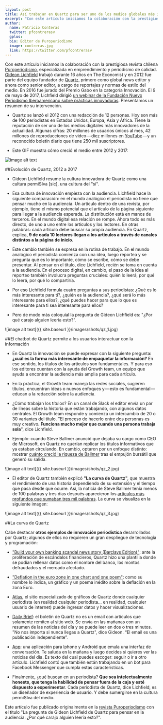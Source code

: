 ```yaml
---
layout: post
title: Así trabajan en Quartz para ser uno de los medios globales más innovadores
excerpt: "Con este artículo iniciamos la colaboración con la prestigiosa revista chilena Puroperiodismo, especializada en emprendimiento y periodismo de calidad. Gideon Lichfield trabajó durante 16 años en The Economist y en 2012 fue parte del equipo fundador de Quartz, primero como global news editor y ahora como senior editor, a cargo de reportajes y normas de estilo del medio. En 2016 fue jurado del Premio Gabo en la categoría Innovación. El 9 de mayo de 2017, Lichfield dirigió un webinar de la Fundación Nuevo Periodismo Iberoamericano sobre prácticas innovadoras. Presentamos un resumen de su intervención."
author:
  name: Patricio Conteras
  twitter: pfcontrerasv
  gplus:  
  bio: Editor de Puroperiodismo
  image: contreras.jpg
  link: https://twitter.com/pfcontrerasv
---
```

Con este artículo iniciamos la colaboración con la prestigiosa revista chilena [Puroperiodismo](http://www.puroperiodismo.cl/), especializada en emprendimiento y periodismo de calidad. [Gideon Lichfield](https://twitter.com/glichfield) trabajó durante 16 años en The Economist y en 2012 fue parte del equipo fundador de [Quartz](http://qz.com/), primero como global news editor y ahora como senior editor, a cargo de reportajes y normas de estilo del medio. En 2016 fue jurado del Premio Gabo en la categoría Innovación. El 9 de mayo de 2017, Lichfield dirigió [un webinar de la Fundación Nuevo Periodismo Iberoamericano sobre prácticas innovadoras](https://www.youtube.com/watch?time_continue=3&v=zRkrAQHt0hA). Presentamos un resumen de su intervención.

* Quartz se lanzó el 2012 con una redacción de 12 personas. Hoy son más de 100 periodistas en Estados Unidos, Europa, Asia y África. Tiene la reputación de ser uno de los medios digitales más innovadores de la actualidad. Algunas cifras: 20 millones de usuarios únicos al mes, 42 millones de reproducciones de video — diez millones en [YouTube](https://www.youtube.com/user/quartznews/about) — y un reconocido boletín diario que tiene 250 mil suscriptores.

* Este GIF muestra cómo creció el medio entre 2012 y 2017:

![image alt text](http://www.puroperiodismo.cl/wp-content/uploads/2017/05/lichfield_quartz_cambio.gif)

##Evolución de Quartz, 2012 a 2017

* Gideon Lichfield resume la cultura innovadora de Quartz como una cultura permiSIva [sic], una cultura del "sí".

* Esa cultura de innovación empieza con la audiencia. Lichfield hace la siguiente comparación: en el mundo analógico el periodista no tiene que pensar mucho en la audiencia. Un artículo dentro de una revista, por ejemplo, tiene el mismo potencial que el artículo de la página siguiente para llegar a la audiencia esperada. La distribución está en manos de terceros. En el mundo digital esa relación se rompe. Ahora todo es más directo, de uno a uno entre los artículos y los lectores. En otras palabras: cada artículo debe buscar su propia audiencia. En Quartz, explica, **9 de cada 10 lectores llegan a los artículos a través de canales distintos a la página de inicio**.

* Este cambio también se expresa en la rutina de trabajo. En el mundo analógico el periodista comienza con una idea, luego reportea y se pregunta qué es lo importante, cómo se escribe, cómo se debe presentar. Al pensar en el título, dice Lichfield, recién se toma en cuenta a la audiencia. En el proceso digital, en cambio, el paso de la idea al reporteo también involucra preguntas cruciales: quién lo leerá, por qué lo leerá, por qué lo compartiría.

* Por eso Lichfield formula cuatro preguntas a sus periodistas: ¿Qué es lo más interesante para ti?, ¿quién es la audiencia?, ¿qué será lo más interesante para ellos?, ¿qué puedes hacer para que lo que es interesante para ti sea interesante para ellos?

* Pero de modo más coloquial la pregunta de Gideon Lichfield es: "¿Por qué carajo alguien leería esto?".

![image alt text]({{ site.baseurl }}/images/shots/qz_1.jpg)

##El chatbot de Quartz permite a los usuarios interactuar con la información

* En Quartz la innovación se puede expresar con la siguiente pregunta: **¿cuál es la forma más interesante de empaquetar la información?** En ese sentido, los títulos de los artículos son fundamentales. Y para eso los editores cuentan con la ayuda del Growth team, un equipo que ayuda a encontrar la audiencia más amplia para cada artículo.

* En la práctica, el Growth team maneja las redes sociales, sugieren títulos, encuentran ideas o nuevos enfoques y — esto es fundamental — educan a la redacción sobre la audiencia.

* ¿Cómo trabajan los títulos? En un canal de Slack el editor envía un par de líneas sobre la historia que están trabajando, con algunos datos centrales. El Growth team responde y comienza un intercambio de 20 o 30 variantes del título. "El proceso de hacerlo entre dos personas es muy creativo. **Funciona mucho mejor que cuando una persona trabaja sola**", dice Lichfield.

* Ejemplo: cuando Steve Ballmer anunció que dejaba su cargo como CEO de Microsoft, en Quartz no querían replicar los títulos informativos que ya estaban circulando. En cambio, optaron por un enfoque distinto: mostrar [cuánto creció la riqueza de Ballmer](https://qz.com/118352/steve-ballmer-just-made-625-million-by-firing-himself/) tras el empujón bursátil que generó su salida.

![image alt text]({{ site.baseurl }}/images/shots/qz_2.jpg)

* El editor de Quartz también explicó **"La curva de Quartz",** que muestra el rendimiento de una historia dependiendo de su extensión y el tiempo que pasa desde que ocurre. Así, la noticia de Steve Ballmer tenía menos de 100 palabras y tres días después aparecieron los [artículos más profundos que sumaban tres mil palabras](https://qz.com/118513/the-long-hard-road-back-for-microsoft/). La curva se visualiza en la siguiente imagen:

![image alt text]({{ site.baseurl }}/images/shots/qz_3.jpg)

##La curva de Quartz

Cabe destacar **otros ejemplos de innovación periodística** desarrollados por Quartz; algunos de ellos no requieren un gran despliegue de tecnología y programación:

* ["Build your own banking scandal news story (Barclays Edition)"](https://qz.com/212947/build-your-own-banking-scandal-news-story-barclays-edition/): ante la proliferación de escándalos financieros, Quartz hizo una plantilla donde se podían rellenar datos como el nombre del banco, los montos defraudados y el mercado afectado.

* ["Deflation in the euro zone in one chart and one poem"](https://qz.com/707183/deflation-stalks-the-edges-of-europe/): como su nombre lo indica, un gráfico y un poema inédito sobre la deflación en la zona Euro.

* [Atlas](https://www.theatlas.com/), el sitio especializado de gráficos de Quartz donde cualquier periodista (en realidad cualquier periodista… en realidad, cualquier usuario de internet) puede ingresar datos y hacer visualizaciones.

* [Daily Brief](https://qz.com/daily-brief/): el boletín de Quartz no es un email con artículos que solamente remiten al sitio web. Se envía en las mañanas con un resumen de las noticias del día y se puede leer en dos o tres minutos. "No nos importa si nunca llegas a Quartz", dice Gideon. “El email es una publicación independiente”.

* [App](https://qz.com/app/): una aplicación para Iphone y Android que emula una interfaz de conversación. Te saluda en la mañana y luego decides si quieres ver las noticias del día. Es texto del cual puedes escoger: seguir o ir a otro artículo. Lichfield contó que también están trabajando en un bot para Facebook Messenger que cumpla estas características.

* Finalmente, ¿qué buscan en un periodista? **Que sea intelectualmente honesto, que tenga la habilidad de pensar fuera de la caja y esté dispuesto a experimentar**. Cada periodista de Quartz, dice Lichfield, es un diseñador de experiencia de usuario. Y debe sumergirse en la cultura permiSIva del medio.

<div class="card">
  <div class="card-block">
    <p class="card-text">Este artículo fue publicado originalmente en la <a href="http://www.puroperiodismo.cl/?p=27985"> revista Puroperiodismo</a> con el título "La pregunta de Gideon Lichfield de Quartz para pensar en la audiencia: ¿Por qué carajo alguien leería esto?".</p>
  </div>
</div>




